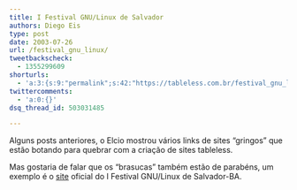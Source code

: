 ```yaml
---
title: I Festival GNU/Linux de Salvador
authors: Diego Eis
type: post
date: 2003-07-26
url: /festival_gnu_linux/
tweetbackscheck:
  - 1355299609
shorturls:
  - 'a:3:{s:9:"permalink";s:42:"https://tableless.com.br/festival_gnu_linux";s:7:"tinyurl";s:26:"https://tinyurl.com/3spklln";s:4:"isgd";s:19:"https://is.gd/9IiSGe";}'
twittercomments:
  - 'a:0:{}'
dsq_thread_id: 503031485

---
```

Alguns posts anteriores, o Elcio mostrou vários links de sites &#8220;gringos&#8221; que estão botando para quebrar com a criação de sites tableless.
              
Mas gostaria de falar que os &#8220;brasucas&#8221; também estão de parabéns, um exemplo é o [site][1] oficial do I Festival GNU/Linux de Salvador-BA.

 [1]: https://www.gnulinux.im.ufba.br "I Festival GNU/Linux"